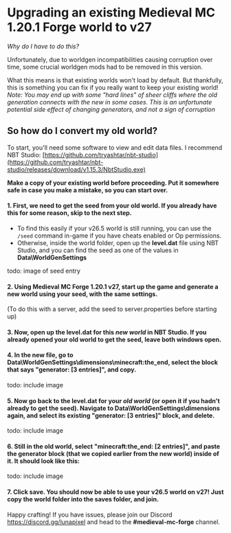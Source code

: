 # Upgrading an existing Medieval MC 1.20.1 Forge world to v27
*Why do I have to do this?*

Unfortunately, due to worldgen incompatibilities causing corruption over time, some crucial worldgen mods had to be removed in this version. 

What this means is that existing worlds won't load by default. But thankfully, this is something you can fix if you really want to keep your existing world!
*Note: You may end up with some "hard lines" of sheer cliffs where the old generation connects with the new in some cases. This is an unfortunate potential side effect of changing generators, and not a sign of corruption*

## So how do I convert my old world?
To start, you'll need some software to view and edit data files. I recommend NBT Studio: [https://github.com/tryashtar/nbt-studio](https://github.com/tryashtar/nbt-studio/releases/download/v1.15.3/NbtStudio.exe)

**Make a copy of your existing world before proceeding. Put it somewhere safe in case you make a mistake, so you can start over.**

#### 1. First, we need to get the seed from your old world. If you already have this for some reason, skip to the next step. 
- To find this easily if your v26.5 world is still running, you can use the `/seed` command in-game if you have cheats enabled or Op permissions.
- Otherwise, inside the world folder, open up the **level.dat** file using NBT Studio, and you can find the seed as one of the values in **Data\WorldGenSettings**
  
todo: image of seed entry 

#### 2. Using Medieval MC Forge 1.20.1 v27, start up the game and generate a new world using your seed, with the same settings.
(To do this with a server, add the seed to server.properties before starting up) 

#### 3. Now, open up the **level.dat** for this *new world* in NBT Studio. If you already opened your old world to get the seed, leave both windows open.

#### 4. In the new file, go to **Data\WorldGenSettings\dimensions\minecraft:the_end**, select the block that says "**generator:** [3 entries]", and copy. 

todo: include image

#### 5. Now go back to the **level.dat** for your *old world* (or open it if you hadn't already to get the seed). Navigate to **Data\WorldGenSettings\dimensions** again, and select its existing "**generator:** [3 entries]" block, and **delete**. 

todo: include image

#### 6. Still in the old world, select "**minecraft:the_end:** [2 entries]", and **paste** the **generator** block (that we copied earlier from the new world) inside of it. It should look like this:

todo: include image

#### 7. Click **save**. You should now be able to use your v26.5 world on v27! Just copy the world folder into the **saves** folder, and join. 

Happy crafting! If you have issues, please join our Discord https://discord.gg/lunapixel and head to the **#medieval-mc-forge** channel. 

